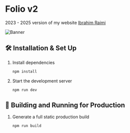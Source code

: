 # Folio v2

2023 - 2025 version of my website [Ibrahim Raimi](https://ibrahimraimi.netlify.app)

![Banner]()

## 🛠 Installation & Set Up

1. Install dependencies

   ```sh
   npm install
   ```

1. Start the development server

   ```sh
   npm run dev
   ```

## 🚀 Building and Running for Production

1. Generate a full static production build

   ```sh
   npm run build
   ```
